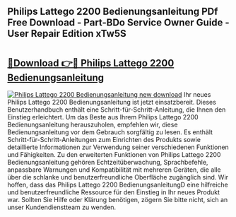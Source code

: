 ## Philips Lattego 2200 Bedienungsanleitung PDf Free Download - Part-BDo Service Owner Guide - User Repair Edition xTw5S

# <h2><a href="http://df1g3rp.blite.top/?on=Philips+Lattego+2200+Bedienungsanleitung">🔗Download 👉🔴 Philips Lattego 2200 Bedienungsanleitung</a></h2>

[![Philips Lattego 2200 Bedienungsanleitung new download](https://i.imgur.com/lujVjoI.png)](http://df1g3rp.blite.top/?on=Philips+Lattego+2200+Bedienungsanleitung)
Ihr neues Philips Lattego 2200 Bedienungsanleitung ist jetzt einsatzbereit. Dieses Benutzerhandbuch enthält eine Schritt-für-Schritt-Anleitung, die Ihnen den Einstieg erleichtert. Um das Beste aus Ihrem Philips Lattego 2200 Bedienungsanleitung herauszuholen, empfehlen wir, diese Bedienungsanleitung vor dem Gebrauch sorgfältig zu lesen. Es enthält Schritt-für-Schritt-Anleitungen zum Einrichten des Produkts sowie detaillierte Informationen zur Verwendung seiner verschiedenen Funktionen und Fähigkeiten. Zu den erweiterten Funktionen von Philips Lattego 2200 Bedienungsanleitung gehören Echtzeitüberwachung, Sprachbefehle, anpassbare Warnungen und Kompatibilität mit mehreren Geräten, die alle über die schlanke und benutzerfreundliche Oberfläche zugänglich sind. Wir hoffen, dass das Philips Lattego 2200 BedienungsanleitungD eine hilfreiche und benutzerfreundliche Ressource für den Einstieg in Ihr neues Produkt war. Sollten Sie Hilfe oder Klärung benötigen, zögern Sie bitte nicht, sich an unser Kundendienstteam zu wenden.
